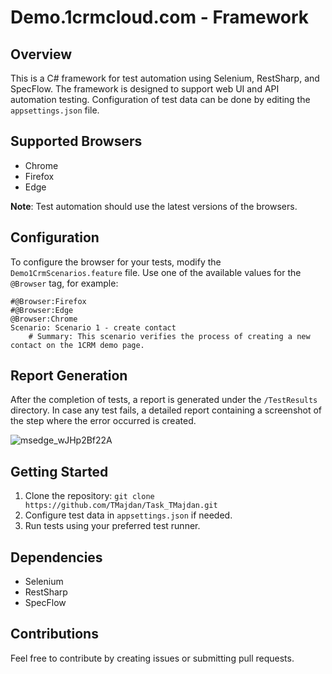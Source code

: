 # Demo.1crmcloud.com - Framework

## Overview

This is a C# framework for test automation using Selenium, RestSharp, and SpecFlow. The framework is designed to support web UI and API automation testing. Configuration of test data can be done by editing the `appsettings.json` file.

## Supported Browsers

- Chrome
- Firefox
- Edge

**Note**: Test automation should use the latest versions of the browsers.

## Configuration

To configure the browser for your tests, modify the `Demo1CrmScenarios.feature` file. Use one of the available values for the `@Browser` tag, for example:

```gherkin
#@Browser:Firefox
#@Browser:Edge
@Browser:Chrome
Scenario: Scenario 1 - create contact
	# Summary: This scenario verifies the process of creating a new contact on the 1CRM demo page.
```

## Report Generation

After the completion of tests, a report is generated under the `/TestResults` directory. In case any test fails, a detailed report containing a screenshot of the step where the error occurred is created.

![msedge_wJHp2Bf22A](https://github.com/TMajdan/Task_TMajdan/assets/18539842/f8b0b8f9-014f-4688-8173-1985b235ff3a)

## Getting Started

1. Clone the repository: `git clone https://github.com/TMajdan/Task_TMajdan.git`
2. Configure test data in `appsettings.json` if needed.
3. Run tests using your preferred test runner.

## Dependencies

- Selenium
- RestSharp
- SpecFlow

## Contributions

Feel free to contribute by creating issues or submitting pull requests.
